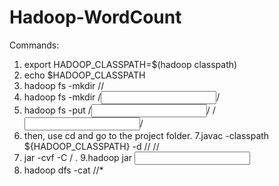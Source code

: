 # Hadoop-WordCount
Commands:
1. export HADOOP_CLASSPATH=$(hadoop classpath)
2. echo $HADOOP_CLASSPATH
3. hadoop fs -mkdir /<Diractory Name>/
4. hadoop fs -mkdir /<Input folder Diractory>/
5. hadoop fs -put /<input file directory>/ /<Input folder directory>/
6. then, use cd  and go to the project folder.
7.javac -classpath ${HADOOP_CLASSPATH} -d /<classes folder directory>/ /<java files directory>/
8. jar -cvf <new jar file name> -C <class folder name>/ .
9.hadoop jar <jar file directory> <class name> <Input folder directory> <output folder directory>
10. hadoop dfs -cat /<output directory>/*
